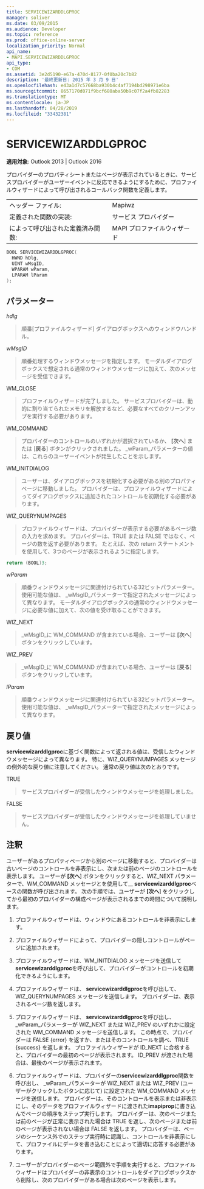 ```yaml
---
title: SERVICEWIZARDDLGPROC
manager: soliver
ms.date: 03/09/2015
ms.audience: Developer
ms.topic: reference
ms.prod: office-online-server
localization_priority: Normal
api_name:
- MAPI.SERVICEWIZARDDLGPROC
api_type:
- COM
ms.assetid: 3e2d5190-e67a-470d-8177-0f0ba20c7b82
description: '最終更新日: 2015 年 3 月 9 日'
ms.openlocfilehash: e43a1d7c57668ba930b4c4af7194bd298971e6ba
ms.sourcegitcommit: 8657170d071f9bcf680aba50b9c07f2a4fb82283
ms.translationtype: MT
ms.contentlocale: ja-JP
ms.lasthandoff: 04/28/2019
ms.locfileid: "33432381"
---
```

# <a name="servicewizarddlgproc"></a>SERVICEWIZARDDLGPROC
 
**適用対象**: Outlook 2013 | Outlook 2016 
  
プロバイダーのプロパティシートまたはページが表示されているときに、サービスプロバイダーがユーザーイベントに反応できるようにするために、プロファイルウィザードによって呼び出されるコールバック関数を定義します。 
  
|||
|:-----|:-----|
|ヘッダー ファイル:  <br/> |Mapiwz  <br/> |
|定義された関数の実装:  <br/> |サービス プロバイダー  <br/> |
|によって呼び出された定義済み関数:  <br/> |MAPI プロファイルウィザード  <br/> |
   
```cpp
BOOL SERVICEWIZARDDLGPROC(
  HWND hDlg,
  UINT wMsgID,
  WPARAM wParam,
  LPARAM lParam
);
```

## <a name="parameters"></a>パラメーター

_hdlg_
  
> 順番[プロファイルウィザード] ダイアログボックスへのウィンドウハンドル。 
    
_wMsgID_
  
> 順番処理するウィンドウメッセージを指定します。 モーダルダイアログボックスで想定される通常のウィンドウメッセージに加えて、次のメッセージを受信できます。
    
WM_CLOSE 
  
> プロファイルウィザードが完了しました。 サービスプロバイダーは、動的に割り当てられたメモリを解放するなど、必要なすべてのクリーンアップを実行する必要があります。 
    
WM_COMMAND 
  
> プロバイダーのコントロールのいずれかが選択されているか、 **[次へ**] または [**戻る**] ボタンがクリックされました。 _wParam_パラメーターの値は、これらのユーザーイベントが発生したことを示します。 
    
WM_INITDIALOG 
  
> ユーザーは、ダイアログボックスを初期化する必要がある別のプロパティページに移動しました。 プロバイダーは、プロファイルウィザードによってダイアログボックスに追加されたコントロールを初期化する必要があります。 
    
WIZ_QUERYNUMPAGES 
  
> プロファイルウィザードは、プロバイダーが表示する必要があるページ数の入力を求めます。 プロバイダーは、TRUE または FALSE ではなく、ページの数を返す必要があります。 たとえば、次の return ステートメントを使用して、3つのページが表示されるように指定します。
    
   ```cpp
return (BOOL)3;

   ```

_wParam_
  
> 順番ウィンドウメッセージに関連付けられている32ビットパラメーター。 使用可能な値は、 _wMsgID_パラメーターで指定されたメッセージによって異なります。 モーダルダイアログボックスの通常のウィンドウメッセージに必要な値に加えて、次の値を受け取ることができます。 
    
WIZ_NEXT 
  
> _wMsgID_に WM_COMMAND が含まれている場合、ユーザーは **[次へ**] ボタンをクリックしています。 
    
WIZ_PREV 
  
> _wMsgID_に WM_COMMAND が含まれている場合、ユーザーは [**戻る**] ボタンをクリックしています。 
    
_lParam_
  
> 順番ウィンドウメッセージに関連付けられている32ビットパラメーター。 使用可能な値は、 _wMsgID_パラメーターで指定されたメッセージによって異なります。 
    
## <a name="return-value"></a>戻り値

**servicewizarddlgproc**に基づく関数によって返される値は、受信したウィンドウメッセージによって異なります。 特に、WIZ_QUERYNUMPAGES メッセージの例外的な戻り値に注意してください。 通常の戻り値は次のとおりです。 
  
TRUE 
  
> サービスプロバイダーが受信したウィンドウメッセージを処理しました。 
    
FALSE 
  
> サービスプロバイダーが受信したウィンドウメッセージを処理していません。
    
## <a name="remarks"></a>注釈

ユーザーがあるプロパティページから別のページに移動すると、プロバイダーは古いページのコントロールを非表示にし、次または前のページのコントロールを表示します。 ユーザーが **[次へ**] ボタンをクリックすると、WIZ_NEXT パラメーターで、WM_COMMAND メッセージとを使用して__ **servicewizarddlgproc**ベースの関数が呼び出されます。 次の手順では、ユーザーが **[次へ**] をクリックしてから最初のプロバイダーの構成ページが表示されるまでの時間について説明します。 
  
1. プロファイルウィザードは、ウィンドウにあるコントロールを非表示にします。 
    
2. プロファイルウィザードによって、プロバイダーの隠しコントロールがページに追加されます。 
    
3. プロファイルウィザードは、WM_INITDIALOG メッセージを送信して**servicewizarddlgproc**を呼び出して、プロバイダーがコントロールを初期化できるようにします。 
    
4. プロファイルウィザードは、 **servicewizarddlgproc**を呼び出して、WIZ_QUERYNUMPAGES メッセージを送信します。 プロバイダーは、表示されるページ数を返します。 
    
5. プロファイルウィザードは、 **servicewizarddlgproc**を呼び出し、 _wParam_パラメーターが WIZ_NEXT または WIZ_PREV のいずれかに設定された WM_COMMAND メッセージを送信します。 この時点で、プロバイダーは FALSE {error} を返すか、またはそのコントロールを調べ、TRUE {success} を返します。 プロファイルウィザードが ID_NEXT に合格すると、プロバイダーの最初のページが表示されます。 ID_PREV が渡された場合は、最後のページが表示されます。 
    
6. プロファイルウィザードは、プロバイダーの**servicewizarddlgproc**関数を呼び出し、 _wParam_パラメーターが WIZ_NEXT または WIZ_PREV (ユーザーがクリックしたボタンに応じて) に設定された WM_COMMAND メッセージを送信します。 プロバイダーは、そのコントロールを表示または非表示にし、そのデータをプロファイルウィザードに渡された**imapiprop**に書き込んでページの順序をステップ実行します。 プロバイダーは、次のページまたは前のページが正常に表示された場合は TRUE を返し、次のページまたは前のページが表示されない場合は FALSE を返します。 プロバイダーは、ページのシーケンス外でのステップ実行時に認識し、コントロールを非表示にして、プロファイルにデータを書き込むことによって適切に応答する必要があります。 
    
7. ユーザーがプロバイダーのページ範囲外で手順を実行すると、プロファイルウィザードはプロバイダーの非表示のコントロールをダイアログボックスから削除し、次のプロバイダーがある場合は次のページを表示します。 
    

